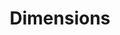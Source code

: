 ---
layout: default
bigquery: https://console.cloud.google.com/bigquery?p=covid-19-dimensions-ai&page=table&d=data&t=publications
contributors: Digital Science, https://www.digital-science.com/
cost: Free for personal, non-commercial use.
description: Dimensions contains more than 100 million publications, ranging from
  articles published in scholarly journals, books and book chapters, to preprints
  and conference proceedings. All publications are contextualized with linked data
  sets, funding, publications, patents, clinical trials, and policy documents. You
  can also view associated categories, funders, institutions, and researcher profiles.
documentation: https://docs.dimensions.ai/bigquery/index.html
last_edit: 04/07/2022, 03:21:07
location: https://www.dimensions.ai/products/free/
maintained_by: Digital Science, https://www.digital-science.com/
schema_fields:
- expiration_date
- original_abstract
- current_assignee_countries
- linkout
- granted_date
- pmcid
- research_org_country_names
- book_series_title
- category_sdg
- funder_orgs
- funding_cad
- funding_details
- funding_chf
- patent_ids
- clinical_trial_ids
- date_imported_gbq
- active_years
- phase
- publication_date
- metrics
- created_date
- proceedings_title
- category_hrcs_hc
- funding_jpy
- interventions
- application_number
- date
- year
- legal_status
- pmid
- abstract
- funding_nzd
- category_for
- original_assignee
- publication_ids
- editors
- category_uoa
- mesh_headings
- ipcr
- id
- categories
- resulting_publication_doi
- source_id
- research_org_state_names
- name
- funder_org_cities
- cited_by_ids
- language
- date_modified
- title
- funding_gbp
- pages
- grant_number
- status
- parent_id
- repository_name
- repository_id
- funding_currency
- date_print
- assignee_countries
- funder_countries
- conditions
- subtitles
- original_assignee_orgs
- citation_string
- volume
- open_access_categories
- original_title
- license
- inventor_names
- category_icrp_cso
- publication_year
- priority_date
- assignee_orgs
- acronyms
- description
- category_hra
- organisation_details
- registry
- mesh_terms
- altmetrics
- start_date
- wikipedia_url
- jurisdiction
- concepts
- associated_publication_doi
- isbn
- current_assignee_orgs
- links
- external_ids
- conference
- expiration_year
- journal_lists
- associated_publication_arxiv_id
- original_assignee_countries
- citations_count
- journal
- filing_status
- current_assignee
- family_members_ids
- family_count
- authors
- types
- granted_year
- researcher_ids
- start_year
- eisbn
- category_hrcs_rac
- associated_publication_id
- funding_usd
- resulting_publication_ids
- category_rcdc
- acronym
- embargo_date
- funder_org_acronyms
- research_org_cities
- research_org_city_names
- reference_ids
- filing_date
- gender
- citations
- date_normal
- date_inserted
- arxiv_id
- cpc
- category_bra
- address
- relationships
- foa_number
- kind
- funding_cny
- research_org_countries
- aliases
- associated_publication_pmid
- brief_title
- funder_org_state_codes
- investigators
- funding_aud
- labels
- funding_amount
- supporting_grant_ids
- doi
- issue
- funding_eur
- date_online
- acknowledgements
- open_access_categories_v2
- established
- publisher
- category_icrp_ct
- end_year
- funder_org_countries
- repository_url
- funder_org
- legal_events
- filing_year
- associated_grant_ids
- email_address
- end_date
- priority_year
- research_orgs
- family_id
- type
- book_title
- research_org_state_codes
shortname: dimensions
tags:
- scholarly literature
- patents
- funding
- clinical trials
- academic profiles
terms_of_use: 'Use of both the Dimensions COVID-19 dataset and full Dimensions dataset
  are subject to the Dimensions Terms of use: https://www.dimensions.ai/policies-terms-legal '
title: Dimensions
uuid: dcff88bd-fe6b-4fdb-8159-809bf9d7bc1c
---